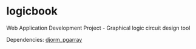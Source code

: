 # logicbook
Web Application Development Project - Graphical logic circuit design tool

Dependencies:
[djorm_pgarray](http://niwibe.github.io/djorm-pgarray/)
